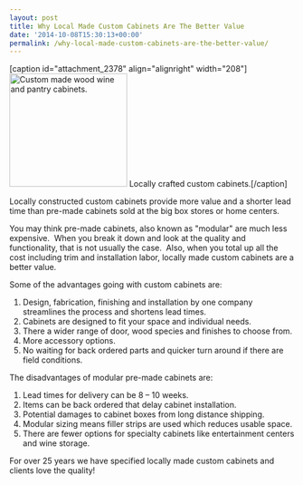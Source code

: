 ```yaml
---
layout: post
title: Why Local Made Custom Cabinets Are The Better Value
date: '2014-10-08T15:30:13+00:00'
permalink: /why-local-made-custom-cabinets-are-the-better-value/
---
```

[caption id="attachment_2378" align="alignright" width="208"]<img class="wp-image-2378   " title="For quality and value, locally crafted custom cabinets are your best choice." alt="Custom made wood wine and pantry cabinets." src="http://www.murraylampert.com/wp-content/uploads/Widder-Johnson3_W.jpg" width="208" height="200" /> Locally crafted custom cabinets.[/caption]

Locally constructed custom cabinets provide more value and a shorter lead time than pre-made cabinets sold at the big box stores or home centers.

You may think pre-made cabinets, also known as "modular" are much less expensive.  When you break it down and look at the quality and functionality, that is not usually the case.  Also, when you total up all the cost including trim and installation labor, locally made custom cabinets are a better value.

Some of the advantages going with custom cabinets are<span style="font-size: 13px;">:</span>
<ol>
	<li>Design, fabrication, finishing and installation by one company streamlines the process and shortens lead times.</li>
	<li>Cabinets are designed to fit your space and individual needs.</li>
	<li>There a wider range of door, wood species and finishes to choose from.</li>
	<li>More accessory options.</li>
	<li>No waiting for back ordered parts and quicker turn around if there are field conditions.</li>
</ol>
The disadvantages of modular pre-made cabinets are:
<ol>
	<li>Lead times for delivery can be 8 – 10 weeks.</li>
	<li>Items can be back ordered that delay cabinet installation.</li>
	<li>Potential damages to cabinet boxes from long distance shipping.</li>
	<li>Modular sizing means filler strips are used which reduces usable space.</li>
	<li>There are fewer options for specialty cabinets like entertainment centers and wine storage.</li>
</ol>
For over 25 years we have specified locally made custom cabinets and clients love the quality!
